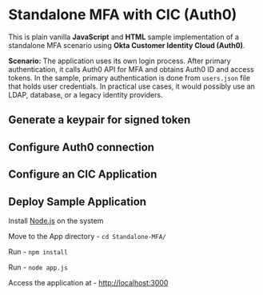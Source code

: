 # Standalone MFA with CIC (Auth0)

This is plain vanilla **JavaScript** and **HTML** sample implementation of a standalone MFA scenario using **Okta Customer Identity Cloud (Auth0)**.

**Scenario:**
The application uses its own login process. After primary authentication, it calls Auth0 API for MFA and obtains Auth0 ID and access tokens. In the sample, primary authentication is done from `users.json` file that holds user credentials. In practical use cases, it would possibly use an LDAP, database, or a legacy identity providers.

## Generate a keypair for signed token

## Configure Auth0 connection

## Configure an CIC Application

## Deploy Sample Application

Install [Node.js](https://nodejs.org/en/download/) on the system

Move to the App directory - `cd Standalone-MFA/`

Run - `npm install`

Run - `node app.js`

Access the application at - [http://localhost:3000](http://localhost:3000)